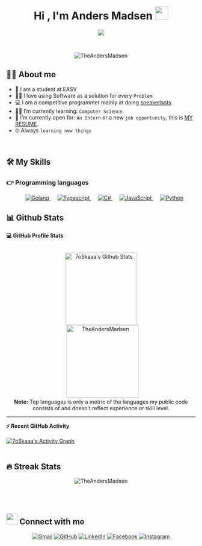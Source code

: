 <h1 align="center">Hi , I'm Anders Madsen <img src="https://media.giphy.com/media/hvRJCLFzcasrR4ia7z/giphy.gif" width="35"></h1>
<p align="center">
  <a href="https://github.com/DenverCoder1/readme-typing-svg"><img src="https://readme-typing-svg.herokuapp.com?color=%2336BCF7&lines=Computer+Science+Student.;Sneakerbot+developer.;Based+in+Esbjerg%2C+Denmark.;Always+learning+new+things.&center=true&width=500&height=50"></a>
</p>


<br>

<p align="center"> 
	<img src="https://komarev.com/ghpvc/?username=TheAndersMadsen&label=Profile%20views&color=0e75b6&style=plastic" alt="TheAndersMadsen" /> 
</p>


## :sassy_man:  About me
- :school: I am a student at EASV
- :technologist: I love using Software as a solution for every `Problem`
- :computer: I am a competitive programmer mainly at doing [sneakerbots](https://www.imperva.com/learn/application-security/sneaker-bot/). 
- :student: I’m currently learning: `Computer Science`.
- :thinking: I’m currently open for: `An Intern` or a new `job opportunity`, this is [MY RESUME]().
- :nerd_face: Always `learning new things`

<br>

## 🛠️ My Skills

### 👉 Programming languages

<p align="center"> 
  &emsp; 
  <a href="https://go.dev/" target="_blank"> 
    <img alt="Golang" src="https://img.shields.io/badge/Go%20-%232370ED.svg?style=plastic&logo=c&logoColor=white">
  </a>
  &emsp;
  <a href="https://www.typescriptlang.org/" target="_blank"> 
    <img alt="Typescript" src="https://img.shields.io/badge/Typescript%20-%2300599C.svg?style=plastic&logo=c%2B%2B&logoColor=white">
  </a> 
  &emsp;
  <a href="https://docs.microsoft.com/en-us/dotnet/csharp/" target="_blank"> 
    <img alt="C#" src="https://img.shields.io/badge/C#%20-%2300599C.svg?style=plastic&logo=c%2B%2B&logoColor=white">
  </a> 
  &emsp;
  <a href="https://developer.mozilla.org/en-US/docs/Web/JavaScript" target="_blank"> 
     <img alt="JavaScript" src="https://img.shields.io/badge/JavaScript%20-%23F7DF1E.svg?style=plastic&logo=javascript&logoColor=black">
   </a>
  &emsp;
   <a href="https://www.python.org" target="_blank">
    <img alt="Python" src="https://img.shields.io/badge/Python%20-%2314354C.svg?style=plastic&logo=python&logoColor=white">
  </a>
</p>

## 📊 Github Stats

  <summary><b>💻 GitHub Profile Stats</b></summary>
  <br/>
  <p align="center">
    <a href="https://github.com/anuraghazra/github-readme-stats"><img alt="7oSkaaa's Github Stats" src="https://github-readme-stats.vercel.app/api?username=TheAndersMadsen&show_icons=true&count_private=true&theme=algolia" height="192px"/></a>
<br/>
  &nbsp;
	  <img src="https://github-readme-stats.vercel.app/api/top-langs?username=TheAndersMadsen&langs_count=10&show_icons=true&locale=en&layout=compact&theme=algolia" alt="TheAndersMadsen" height="192px"/>
  <br/>
  <b>Note:</b> Top languages is only a metric of the languages my public code consists of and doesn't reflect experience or skill level.
  </p>

----

  <summary><b>⚡ Recent GitHub Activity</b></summary>
  <br/>
   <a href="https://github.com/TheAndersMadsen"><img alt="7oSkaaa's Activity Graph" src="https://activity-graph.herokuapp.com/graph?username=TheAndersMadsen&custom_title=TheAndersMadsen's%20Contribution%20Graph&theme=react-dark" /></a>
  <br/>


<br/>

## 🔥 Streak Stats
<p align="center"><img src="https://github-readme-streak-stats.herokuapp.com/?user=TheAndersMadsen&theme=algolia" alt="TheAndersMadsen" /></p>

<br>
<br>

## <img src="https://media.giphy.com/media/iY8CRBdQXODJSCERIr/giphy.gif" width="30px"> Connect with me
<p align="center">
	<a href="mailto:madsenanders97@gmail.com"><img img src="https://img.shields.io/badge/gmail-%23EA4335.svg?style=plastic&logo=gmail&logoColor=white" alt="Gmail"/></a>
	<a href="https://github.com/TheAndersMadsen"><img src="https://img.shields.io/badge/github-%23181717.svg?style=plastic&logo=github&logoColor=white" alt="GitHub"/></a>
	<a href="https://www.linkedin.com/in/anders-madsen-it/"><img src="https://img.shields.io/badge/linkedin-%230A66C2.svg?style=plastic&logo=linkedin&logoColor=white" alt="LinkedIn"/></a>
	<a href="https://www.facebook.com/AndersDalsgaardMadsen/"><img src="https://img.shields.io/badge/facebook-%231877F2.svg?style=plastic&logo=facebook&logoColor=white" alt="Facebook"/></a>
	<a href="https://www.instagram.com/anders_madsen/"><img src="https://img.shields.io/badge/instagram-%23E4405F.svg?style=plastic&logo=instagram&logoColor=white" alt="Instagram"/></a>
</p>
